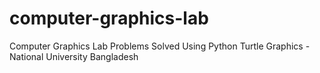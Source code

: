 # computer-graphics-lab
Computer Graphics Lab Problems Solved Using Python Turtle Graphics - National University Bangladesh
